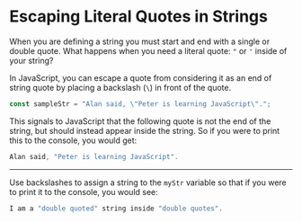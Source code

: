 # Escaping Literal Quotes in Strings
When you are defining a string you must start and end with a single or double quote. What happens when you need a literal quote: `"` or `'` inside of your string?

In JavaScript, you can escape a quote from considering it as an end of string quote by placing a backslash (`\`) in front of the quote.
```js
const sampleStr = "Alan said, \"Peter is learning JavaScript\".";
```
This signals to JavaScript that the following quote is not the end of the string, but should instead appear inside the string. So if you were to print this to the console, you would get:
```js
Alan said, "Peter is learning JavaScript".
```
---
Use backslashes to assign a string to the `myStr` variable so that if you were to print it to the console, you would see:
```js
I am a "double quoted" string inside "double quotes".
```